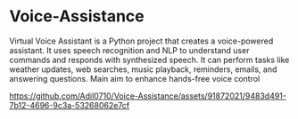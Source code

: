 # Voice-Assistance
Virtual Voice Assistant is a Python project that creates a voice-powered assistant. It uses speech recognition and NLP to understand user commands and responds with synthesized speech. It can perform tasks like weather updates, web searches, music playback, reminders, emails, and answering questions. Main aim to enhance hands-free voice control


https://github.com/Adil0710/Voice-Assistance/assets/91872021/9483d491-7b12-4696-9c3a-53268062e7cf


